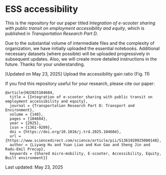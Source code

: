 # ESS accessibility

This is the repository for our paper titled *Integration of e-scooter sharing with public transit on employment accessibility and equity*, which is published in *Transportation Research Part D*.



Due to the substantial volume of intermediate files and the complexity of organization, we have initially uploaded the essential notebooks. Additional necessary datasets (where possible) will be uploaded progressively in subsequent updates. Also, we will create more detailed instructions in the future. Thanks for your understanding.



[Updated on May 23, 2025] Upload the accessibility gain ratio (Fig. 11)



If you find this repository useful for your research, please cite our paper:

```
@article{HU2025104604,
  title = {Integration of e-scooter sharing with public transit on employment accessibility and equity},
  journal = {Transportation Research Part D: Transport and Environment},
  volume = {140},
  pages = {104604},
  year = {2025},
  issn = {1361-9209},
  doi = {https://doi.org/10.1016/j.trd.2025.104604},
  url = {https://www.sciencedirect.com/science/article/pii/S1361920925000148},
  author = {Liyang Hu and Yuan Liao and Kun Gao and Sheng Jin and Radu-Emil Precup},
  keywords = {Shared micro-mobility, E-scooter, Accessibility, Equity, Built environment}}
```



Last updated: May 23, 2025

